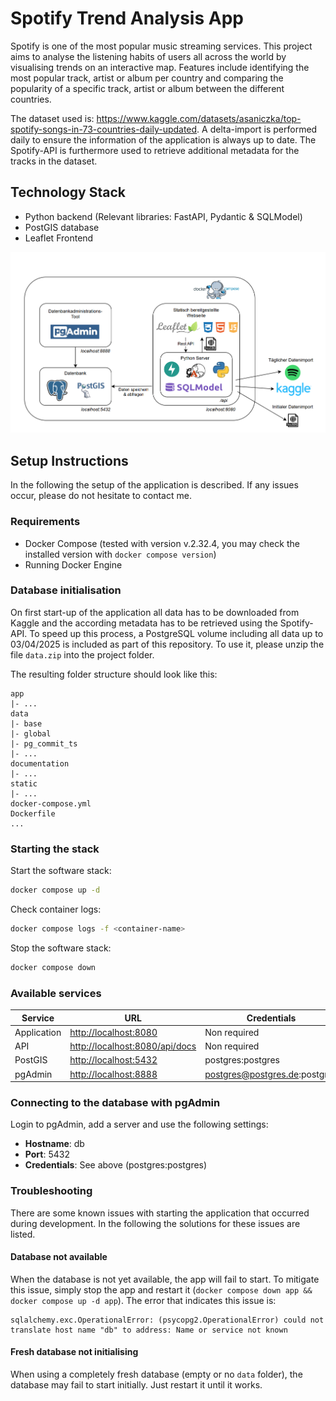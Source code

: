 # Spotify Trend Analysis App
Spotify is one of the most popular music streaming services.
This project aims to analyse the listening habits of users
all across the world by visualising trends on an interactive map. 
Features include identifying the most popular track, artist or album
per country and comparing the popularity of a specific track, artist
or album between the different countries. 

The dataset used is: 
https://www.kaggle.com/datasets/asaniczka/top-spotify-songs-in-73-countries-daily-updated. 
A delta-import is performed daily to ensure the information of the application is always up to date.
The Spotify-API is furthermore used to retrieve additional metadata for the tracks
in the dataset.

## Technology Stack
- Python backend (Relevant libraries: FastAPI, Pydantic & SQLModel)
- PostGIS database
- Leaflet Frontend

![Architecture](documentation/architecture.png)

## Setup Instructions

In the following the setup of the application is described. 
If any issues occur, please do not hesitate to contact me. 

### Requirements
- Docker Compose (tested with version v.2.32.4, you may check the installed version with `docker compose version`)
- Running Docker Engine

### Database initialisation
On first start-up of the application all data has to be downloaded from 
Kaggle and the according metadata has to be retrieved using the Spotify-API. 
To speed up this process, a PostgreSQL volume including all data up to 03/04/2025
is included as part of this repository. To use it, please unzip the file `data.zip` into 
the project folder.

The resulting folder structure should look like this:
```
app
|- ...
data
|- base
|- global
|- pg_commit_ts
|- ...
documentation
|- ...
static
|- ...
docker-compose.yml
Dockerfile
...
```

### Starting the stack
Start the software stack:
````bash
docker compose up -d
````

Check container logs:
````bash
docker compose logs -f <container-name>
````

Stop the software stack: 
````bash
docker compose down
````


### Available services
| Service     | URL                                                              | Credentials                   |
|-------------|------------------------------------------------------------------|-------------------------------|
| Application | [http://localhost:8080](http://localhost:8080)                   | Non required                  |
| API         | [http://localhost:8080/api/docs](http://localhost:8080/api/docs) | Non required                  |
| PostGIS     | [http://localhost:5432](http://localhost:5432)                   | postgres:postgres             |
| pgAdmin     | [http://localhost:8888](http://localhost:8888)                   | postgres@postgres.de:postgres |

### Connecting to the database with pgAdmin
Login to pgAdmin, add a server and use the following settings:
- **Hostname**: db
- **Port**: 5432
- **Credentials**: See above (postgres:postgres)

### Troubleshooting
There are some known issues with starting the application that occurred during development.
In the following the solutions for these issues are listed. 

#### Database not available

When the database is not yet available, the app will fail to start. 
To mitigate this issue, simply stop the app and restart it (`docker compose down app && docker compose up -d app`).
The error that indicates this issue is: 

````
sqlalchemy.exc.OperationalError: (psycopg2.OperationalError) could not translate host name "db" to address: Name or service not known
````

#### Fresh database not initialising

When using a completely fresh database (empty or no `data` folder), the database may 
fail to start initially. Just restart it until it works.
